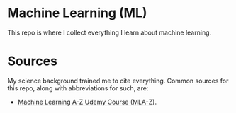 # Machine Learning (ML)
This repo is where I collect everything I learn about machine learning.

# Sources
My science background trained me to cite everything. Common sources for this repo, along with abbreviations for such, are:
* [Machine Learning A-Z Udemy Course (MLA-Z)](https://www.udemy.com/machinelearning/learn/v4/overview).
